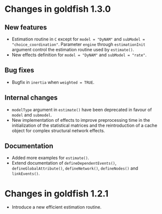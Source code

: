 # Changes in goldfish 1.3.0 

## New features

- Estimation routine in `C` except for `model = "DyNAM"` and `subModel = "choice_coordination"`. 
  Parameter `engine` through `estimationInit` argument control the estimation routine used by `estimate()`.  
- New effects definition for `model = "DyNAM"` and `subModel = "rate"`.

## Bug fixes
- Bugfix in `inertia` when `weighted = TRUE`.

## Internal changes
- `modelType` argument in `estimate()` have been deprecated in favour of `model` 
   and `submodel`.
- New implementation of effects to improve preprocessing time in the initialization 
  of the statistical matrices and the reintroduction of a cache object for complex 
  structural network effects.

## Documentation
- Added more examples for `estimate()`.
- Extend documentation of `defineDependentEvents()`, `defineGlobalAttribute()`, 
  `defineNetwork()`, `defineNodes()` and `linkEvents()`.

# Changes in goldfish 1.2.1 

- Introduce a new efficient estimation routine.